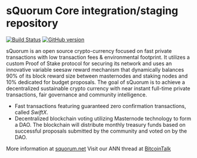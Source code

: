 sQuorum Core integration/staging repository
=====================================

[![Build Status](https://travis-ci.com/heliumchain/squorum.svg?branch=master)](https://travis-ci.com/heliumchain/squorum) [![GitHub version](https://badge.fury.io/gh/heliumchain%2Fsquorum.svg)](https://badge.fury.io/gh/heliumchain%2Fsquorum)

sQuorum is an open source crypto-currency focused on fast private transactions with low transaction fees & environmental footprint.  It utilizes a custom Proof of Stake protocol for securing its network and uses an innovative variable seesaw reward mechanism that dynamically balances 90% of its block reward size between masternodes and staking nodes and 10% dedicated for budget proposals. The goal of sQuorum is to achieve a decentralized sustainable crypto currency with near instant full-time private transactions, fair governance and community intelligence.
- Fast transactions featuring guaranteed zero confirmation transactions, called _SwiftX_.
- Decentralized blockchain voting utilizing Masternode technology to form a DAO. The blockchain will distribute monthly treasury funds based on successful proposals submitted by the community and voted on by the DAO.

More information at [squorum.net](https://squorum.net/) Visit our ANN thread at [BitcoinTalk](https://bitcointalk.org/index.php?topic=1809278.0)
